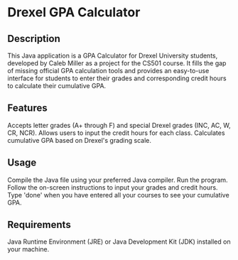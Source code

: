 # Drexel GPA Calculator
## Description
This Java application is a GPA Calculator for Drexel University students, developed by Caleb Miller as a project for the CS501 course. It fills the gap of missing official GPA calculation tools and provides an easy-to-use interface for students to enter their grades and corresponding credit hours to calculate their cumulative GPA.

## Features
Accepts letter grades (A+ through F) and special Drexel grades (INC, AC, W, CR, NCR).
Allows users to input the credit hours for each class.
Calculates cumulative GPA based on Drexel's grading scale.

## Usage
Compile the Java file using your preferred Java compiler.
Run the program.
Follow the on-screen instructions to input your grades and credit hours.
Type 'done' when you have entered all your courses to see your cumulative GPA.

## Requirements
Java Runtime Environment (JRE) or Java Development Kit (JDK) installed on your machine.
